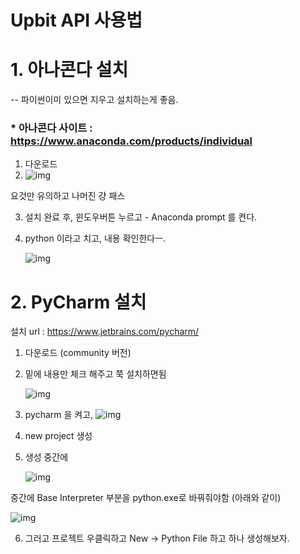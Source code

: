 

# Upbit API 사용법

# 1. 아나콘다 설치

-- 파이썬이미 있으면 지우고 설치하는게 좋음.

### * 아나콘다 사이트 : https://www.anaconda.com/products/individual

1. 다운로드
2. ![img](https://media.vlpt.us/images/gillog/post/d3c543e5-55e2-4af3-8e94-180ff9ea3649/image.png)

요것만 유의하고 나머진 걍 패스

3. 설치 완료 후, 윈도우버튼 누르고 - Anaconda prompt  를 켠다.

4. python 이라고 치고, 내용 확인한다ㅡ.

   ![img](https://media.vlpt.us/images/gillog/post/69687d68-ce69-4333-9609-0780bc6e2d8d/image.png)



# 2. PyCharm 설치

설치 url : https://www.jetbrains.com/pycharm/

1. 다운로드 (community 버전)

2. 밑에 내용만 체크 해주고 쭉 설치하면됨

   ![img](https://media.vlpt.us/images/gillog/post/94cfb580-f751-4e0b-9e62-9bfc4f7ff5a4/image.png)

3. pycharm 을 켜고, ![img](https://media.vlpt.us/images/gillog/post/39447980-b381-4700-a1a7-0e946715f460/image.png)

4. new project 생성

5. 생성 중간에

   ![img](https://media.vlpt.us/images/gillog/post/f17cb435-5e91-4e87-afb2-11c5f0b96a94/image.png)

중간에 Base Interpreter 부분을 python.exe로 바꿔줘야함 (아래와 같이)

![img](https://media.vlpt.us/images/gillog/post/e62512ba-1f41-4f29-a04b-6bd7c3f9ff1a/image.png)

6. 그러고 프로젝트 우클릭하고 New -> Python File	 하고 하나 생성해보자.



# 